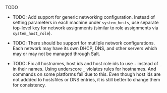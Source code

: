 TODO

* TODO: Add support for generic networking configuration.
  Instead of setting parameters in each machine under `system_hosts`,
  use separate top-level key for network assignments (similar to
  role assignments via `system_host_role`).

* TODO: There should be support for mutliple network configurations.
  Each network may have its own DHCP, DNS, and other servers which may or
  may not be managed through Salt.



* TODO: Fix all hostnames, host ids and host role ids to use `-` instead
  of `_` in their names. Using underscore `_` violates rules for
  hostnames. And commands on some platforms fail due to this.
  Even though host ids are not addded to hostsfiles or DNS entries, it is
  still better to change them for consistency.

